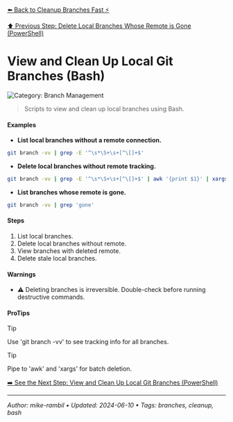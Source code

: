 [⬅️ Back to Cleanup Branches Fast ⚡](./cleanup-branches-fast.md)

[⬆️ Previous Step: Delete Local Branches Whose Remote is Gone (PowerShell)](./delete-local-branches-whose-remote-is-gone-powershell.md)

# View and Clean Up Local Git Branches (Bash)


![Category: Branch Management](https://img.shields.io/badge/Category-Branch%20Management-blue)
> Scripts to view and clean up local branches using Bash.


#### Examples
- **List local branches without a remote connection.** 

 ```sh
git branch -vv | grep -E '^\s*\S+\s+[^\[]+$' 
 ```
- **Delete local branches without remote tracking.** 

 ```sh
git branch -vv | grep -E '^\s*\S+\s+[^\[]+$' | awk '{print $1}' | xargs git branch -D 
 ```
- **List branches whose remote is gone.** 

 ```sh
git branch -vv | grep 'gone' 
 ```


#### Steps
1. List local branches.
2. Delete local branches without remote.
3. View branches with deleted remote.
4. Delete stale local branches.


#### Warnings
- ⚠️ Deleting branches is irreversible. Double-check before running destructive commands.


#### ProTips
> [!TIP]
> Use 'git branch -vv' to see tracking info for all branches.

> [!TIP]
> Pipe to 'awk' and 'xargs' for batch deletion.



[➡️ See the Next Step: View and Clean Up Local Git Branches (PowerShell)](./view-and-clean-up-local-git-branches-powershell.md)

---

_Author: mike-rambil • Updated: 2024-06-10 • Tags: branches, cleanup, bash_
